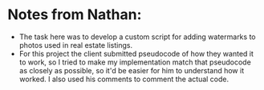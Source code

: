 # Notes from Nathan:

- The task here was to develop a custom script for adding watermarks to photos used in real estate listings.
- For this project the client submitted pseudocode of how they wanted it to work, so I tried to make
my implementation match that pseudocode as closely as possible, so it'd be easier for him to
understand how it worked. I also used his comments to comment the actual code.